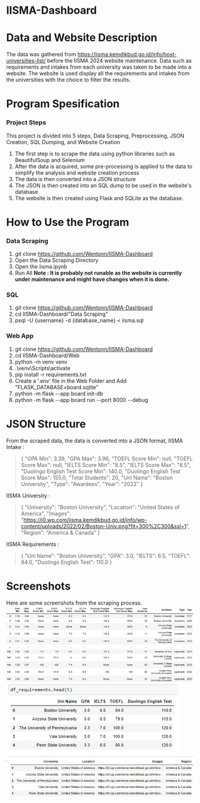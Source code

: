 # IISMA-Dashboard

# Data and Website Description
The data was gathered from https://iisma.kemdikbud.go.id/info/host-universities-list/ before the IISMA 2024 website maintenance. Data such as requirements and intakes from each university was taken to be made into a website. The website is used display all the requirements and intakes from the universities with the choice to filter the results.

# Program Spesification

### Project Steps
This project is divided into 5 steps, Data Scraping, Preprocessing, JSON Creation, SQL Dumping, and Website Creation
1. The first step is to scrape the data using python libraries such as BeautifulSoup and Selenium
2. After the data is acquired, some pre-processing is applied to the data to simplify the analysis and website creation process
3. The data is then converted into a JSON structure
4. The JSON is then created into an SQL dump to be used in the website's database
5. The website is then created using Flask and SQLite as the database.

# How to Use the Program
### Data Scraping
1. git clone https://github.com/Wentonn/IISMA-Dashboard
2. Open the Data Scraping Directory
3. Open the iisma.ipynb
4. Run All
**Note : It is probably not runable as the website is currently under maintenance and might have changes when it is done.**

### SQL
1. git clone https://github.com/Wentonn/IISMA-Dashboard
2. cd IISMA-Dashboard/"Data Scraping"
3. psql -U {username} -d {database_name} < iisma.sql

### Web App
1. git clone https://github.com/Wentonn/IISMA-Dashboard
2. cd IISMA-Dashboard/Web
3. python -m venv venv
4. .\venv\Scripts\activate
5. pip install -r requirements.txt
6. Create a '.env' file in the Web Folder and Add "FLASK_DATABASE=board.sqlite"
7. python -m flask --app board init-db
8. python -m flask --app board run --port 8000 --debug

# JSON Structure 
From the scraped data, the data is converted into a JSON format,
IISMA Intake :
 > {
    "GPA Min": 3.39,
    "GPA Max": 3.96,
    "TOEFL Score Min": null,
    "TOEFL Score Max": null,
    "IELTS Score Min": "8.5",
    "IELTS Score Max": "8.5",
    "Duolingo English Test Score Min": 140.0,
    "Duolingo English Test Score Max": 155.0,
    "Total Students": 20,
    "Uni Name": "Boston University",
    "Type": "Awardees",
    "Year": "2022"
>  }

IISMA University :
>   {
    "University": "Boston University",
    "Location": "United States of America",
    "Images": "https://i0.wp.com/iisma.kemdikbud.go.id/info/wp-content/uploads/2022/02/Boston-Univ.png?fit=300%2C300&ssl=1",
    "Region": "America & Canada"
>  }

IISMA Requirements : 
>   {
    "Uni Name": "Boston University",
    "GPA": 3.0,
    "IELTS": 6.5,
    "TOEFL": 84.0,
    "Duolingo English Test": 110.0
>  }

# Screenshots
Here are some screenshots from the scraping process.
![alt text](https://github.com/Wentonn/IISMA-Dashboard/blob/main/Data%20Scraping/pandas/intake_table.jpg)
![alt text](https://github.com/Wentonn/IISMA-Dashboard/blob/main/Data%20Scraping/pandas/requirements_table.jpg)
![alt text](https://github.com/Wentonn/IISMA-Dashboard/blob/main/Data%20Scraping/pandas/university_table.jpg)
